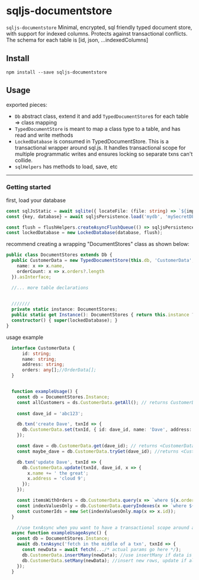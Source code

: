 # sqljs-documentstore

`sqljs-documentstore` Minimal, encrypted, sql friendly typed document store, with support for indexed columns. Protects against transactional conflicts.  
The schema for each table is [id, json, ...indexedColumns]


## Install
`npm install --save sqljs-documentstore`

## Usage

exported pieces:  
* `Db` abstract class, extend it and add `TypedDocumentStore`s for each table => class mapping
* `TypedDocumentStore` is meant to map a class type to a table, and has read and write methods
* `LockedDatabase` is consumed in TypedDocumentStore. This is a transactional wrapper around sql.js. It handles transactional scope for multiple programmatic writes and ensures locking so separate txns can't collide.
* `sqlHelpers` has methods to load, save, etc

-----
### Getting started

first, load your database  
```ts
const sqlJsStatic = await sqlite({ locateFile: (file: string) => `${import.meta.env.BASE_URL}assets/${file}` }); //ensure sql-wasm.wasm is placed in dist/assets/ folder
const {key, database} = await sqljsPersistence.load('mydb', 'mySecretDbKey', sqlJsStatic);

const flush = flushHelpers.createAsyncFlushQueue(() => sqljsPersistence.save('mydb', key, database));
const lockedDatabase = new LockedDatabase(database, flush);
```
recommend creating a wrapping "DocumentStores" class as shown below:
```ts
public class DocumentStores extends Db {
  public CustomerData = new TypedDocumentStore(this.db, 'CustomerData', <CustomerData>{}, {
    name: x => x.name,
    orderCount: x => x.orders?.length
  }).asInterface;

  //... more table declarations

  
  ///////
  private static instance: DocumentStores;
  public static get Instance(): DocumentStores { return this.instance ?? (this.instance = new this()); }
  constructor() { super(lockedDatabase); }
}
```

usage example
```ts
  interface CustomerData {
      id: string;
      name: string;
      address: string;
      orders: any[];//OrderData[];
  }


  function exampleUsage() {
    const db = DocumentStores.Instance;
    const allCustomers = ds.CustomerData.getAll(); // returns CustomerData[]
    
    const dave_id = 'abc123';

    db.txn('create Dave', txnId => {
      db.CustomerData.set(txnId, { id: dave_id, name: 'Dave', address: '1 infinity lp', orders: [{ id: 1, description: 'first order' }]});
    });

    const dave = db.CustomerData.get(dave_id); // returns <CustomerData>
    const maybe_dave = db.CustomerData.tryGet(dave_id); //returns <CustomerData?> assert it's not null before using

    db.txn('update Dave', txnId => {
      db.CustomerData.update(txnId, dave_id, x => {
        x.name += ' the great';
        x.address = 'cloud 9';
      });
    });

    const itemsWithOrders = db.CustomerData.query(x => `where ${x.orderCount} >= ?`, [1]);
    const indexValuesOnly = db.CustomerData.queryIndexes(x => `where ${x.orderCount} > 0`); //fetch just index columns (strongly typed as index type - {id, name, orderCount} in this case) useful if table has large quantities of data and you only need, e.g. the ids that match a query
    const customerIds = new Set(indexValuesOnly.map(x => x.id));
  }

    //use txnAsync when you want to have a transactional scope around actions that are async
  async function exampleUsageAsync() {
    const db = DocumentStores.Instance;
    await db.txnAsync('fetch in the middle of a txn', txnId => {
      const newData = await fetch(.../* actual params go here */);
      db.CustomerData.insertMany(newData); //use insertMany if data is not expected to exist already
      db.CustomerData.setMany(newData); //insert new rows, update if already exist
    });
  }
```
